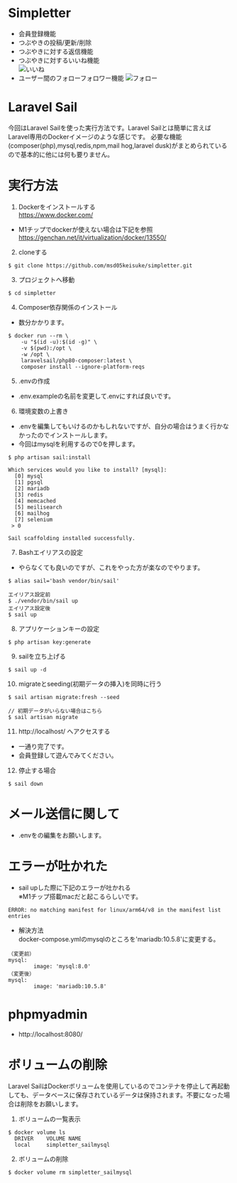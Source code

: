 # Simpletter
- 会員登録機能
- つぶやきの投稿/更新/削除
- つぶやきに対する返信機能
- つぶやきに対するいいね機能<br>
![いいね](https://user-images.githubusercontent.com/75054606/120490911-c4228d00-c3f3-11eb-80c9-d12b53176de6.gif "いいね")
- ユーザー間のフォローフォロワー機能
![フォロー](https://user-images.githubusercontent.com/75054606/120492139-c5a08500-c3f4-11eb-8e84-146c483a726e.gif "フォロー")


# Laravel Sail
今回はLaravel Sailを使った実行方法です。Laravel Sailとは簡単に言えばLaravel専用のDockerイメージのような感じです。
必要な機能(composer(php),mysql,redis,npm,mail hog,laravel dusk)がまとめられているので基本的に他には何も要りません。


# 実行方法
1. Dockerをインストールする<br>
https://www.docker.com/<br>
- M1チップでdockerが使えない場合は下記を参照<br>
https://genchan.net/it/virtualization/docker/13550/
2. cloneする
```
$ git clone https://github.com/msd05keisuke/simpletter.git
```
3. プロジェクトへ移動<br>
```
$ cd simpletter
```
4. Composer依存関係のインストール
- 数分かかります。
```
$ docker run --rm \
    -u "$(id -u):$(id -g)" \
    -v $(pwd):/opt \
    -w /opt \
    laravelsail/php80-composer:latest \
    composer install --ignore-platform-reqs
```
5. .envの作成
- .env.exampleの名前を変更して.envにすれば良いです。
6. 環境変数の上書き 
- .envを編集してもいけるのかもしれないですが、自分の場合はうまく行かなかったのでインストールします。
- 今回はmysqlを利用するので0を押します。
```
$ php artisan sail:install

Which services would you like to install? [mysql]:
  [0] mysql
  [1] pgsql
  [2] mariadb
  [3] redis
  [4] memcached
  [5] meilisearch
  [6] mailhog
  [7] selenium
 > 0

Sail scaffolding installed successfully.

```
7. Bashエイリアスの設定
- やらなくても良いのですが、これをやった方が楽なのでやります。
```
$ alias sail='bash vendor/bin/sail'

エイリアス設定前
$ ./vendor/bin/sail up
エイリアス設定後
$ sail up

```
8. アプリケーションキーの設定
```
$ php artisan key:generate

```
9. sailを立ち上げる
```
$ sail up -d

```
10. migrateとseeding(初期データの挿入)を同時に行う
```
$ sail artisan migrate:fresh --seed

// 初期データがいらない場合はこちら
$ sail artisan migrate

```
11. http://localhost/  へアクセスする
- 一通り完了です。
- 会員登録して遊んでみてください。
12. 停止する場合
```
$ sail down

```

# メール送信に関して
- .envをの編集をお願いします。


# エラーが吐かれた
- sail upした際に下記のエラーが吐かれる<br>
※M1チップ搭載macだと起こるらしいです。
```
ERROR: no matching manifest for linux/arm64/v8 in the manifest list entries
```
- 解決方法<br>
docker-compose.ymlのmysqlのところを'mariadb:10.5.8'に変更する。
```
（変更前）
mysql:
        image: 'mysql:8.0'
（変更後）
mysql:
        image: 'mariadb:10.5.8'
```
# phpmyadmin
- http://localhost:8080/

# ボリュームの削除
Laravel SailはDockerボリュームを使用しているのでコンテナを停止して再起動しても、データベースに保存されているデータは保持されます。不要になった場合は削除をお願いします。
1. ボリュームの一覧表示
```
$ docker volume ls
  DRIVER    VOLUME NAME
  local     simpletter_sailmysql
```
2. ボリュームの削除
```
$ docker volume rm simpletter_sailmysql
```






